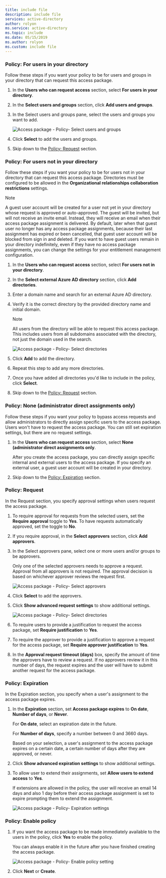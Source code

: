 ```yaml
---
title: include file
description: include file
services: active-directory
author: rolyon
ms.service: active-directory
ms.topic: include
ms.date: 05/15/2019
ms.author: rolyon
ms.custom: include file
---
```


### Policy: For users in your directory

Follow these steps if you want your policy to be for users and groups in your directory that can request this access package.

1. In the **Users who can request access** section, select **For users in your directory**.

1. In the **Select users and groups** section, click **Add users and groups**.

1. In the Select users and groups pane, select the users and groups you want to add.

    ![Access package - Policy- Select users and groups](./media/active-directory-entitlement-management-policy/policy-select-users-groups.png)

1. Click **Select** to add the users and groups.

1. Skip down to the [Policy: Request](#policy-request) section.

### Policy: For users not in your directory

Follow these steps if you want your policy to be for users not in your directory that can request this access package. Directories must be configured to be allowed in the **Organizational relationships collaboration restrictions** settings.

> [!NOTE]
> A guest user account will be created for a user not yet in your directory whose request is approved or auto-approved. The guest will be invited, but will not receive an invite email. Instead, they will receive an email when their access package assignment is delivered. By default, later when that guest user no longer has any access package assignments, because their last assignment has expired or been cancelled, that guest user account will be blocked from sign in and deleted. If you want to have guest users remain in your directory indefinitely, even if they have no access package assignments, you can change the settings for your entitlement management configuration.

1. In the **Users who can request access** section, select **For users not in your directory**.

1. In the **Select external Azure AD directory** section, click **Add directories**.

1. Enter a domain name and search for an external Azure AD directory.

1. Verify it is the correct directory by the provided directory name and initial domain.

    > [!NOTE]
    > All users from the directory will be able to request this access package. This includes users from all subdomains associated with the directory, not just the domain used in the search.

    ![Access package - Policy- Select directories](./media/active-directory-entitlement-management-policy/policy-select-directories.png)

1. Click **Add** to add the directory.

1. Repeat this step to add any more directories.

1. Once you have added all directories you'd like to include in the policy, click **Select**.

1. Skip down to the [Policy: Request](#policy-request) section.

### Policy: None (administrator direct assignments only)

Follow these steps if you want your policy to bypass access requests and allow administrators to directly assign specific users to the access package. Users won't have to request the access package. You can still set expiration settings, but there are no request settings.

1. In the **Users who can request access** section, select **None (administrator direct assignments only**.

    After you create the access package, you can directly assign specific internal and external users to the access package. If you specify an external user, a guest user account will be created in your directory.

1. Skip down to the [Policy: Expiration](#policy-expiration) section.

### Policy: Request

In the Request section, you specify approval settings when users request the access package.

1. To require approval for requests from the selected users, set the **Require approval** toggle to **Yes**. To have requests automatically approved, set the toggle to **No**.

1. If you require approval, in the **Select approvers** section, click **Add approvers**.

1. In the Select approvers pane, select one or more users and/or groups to be approvers.

    Only one of the selected approvers needs to approve a request. Approval from all approvers is not required. The approval decision is based on whichever approver reviews the request first.

    ![Access package - Policy- Select approvers](./media/active-directory-entitlement-management-policy/policy-select-approvers.png)

1. Click **Select** to add the approvers.

1. Click **Show advanced request settings** to show additional settings.

    ![Access package - Policy- Select directories](./media/active-directory-entitlement-management-policy/policy-advanced-request.png)

1. To require users to provide a justification to request the access package, set **Require justification** to **Yes**.

1. To require the approver to provide a justification to approve a request for the access package, set **Require approver justification** to **Yes**.

1. In the **Approval request timeout (days)** box, specify the amount of time the approvers have to review a request. If no  approvers review it in this number of days, the request expires and the user will have to submit another request for the access package.

### Policy: Expiration

In the Expiration section, you specify when a user's assignment to the access package expires.

1. In the **Expiration** section, set **Access package expires** to **On date**, **Number of days**, or **Never**.

    For **On date**, select an expiration date in the future.

    For **Number of days**, specify a number between 0 and 3660 days.

    Based on your selection, a user's assignment to the access package expires on a certain date, a certain number of days after they are approved, or never.

1. Click **Show advanced expiration settings** to show additional settings.

1. To allow user to extend their assignments, set **Allow users to extend access** to **Yes**.

    If extensions are allowed in the policy, the user will receive an email 14 days and also 1 day before their access package assignment is set to expire prompting them to extend the assignment.

    ![Access package - Policy- Expiration settings](./media/active-directory-entitlement-management-policy/policy-expiration.png)

### Policy: Enable policy

1. If you want the access package to be made immediately available to the users in the policy, click **Yes** to enable the policy.

    You can always enable it in the future after you have finished creating the access package.

    ![Access package - Policy- Enable policy setting](./media/active-directory-entitlement-management-policy/policy-enable.png)

1. Click **Next** or **Create**.
